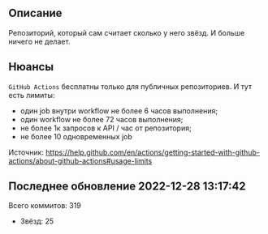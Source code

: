 Описание
---------

Репозиторий, который сам считает сколько у него звёзд. И больше ничего не делает.

Нюансы
------

`GitHub Actions` бесплатны только для публичных репозиториев. И тут есть лимиты:

* один job внутри workflow не более 6 часов выполнения;
* один workflow не более 72 часов выполнения;
* не более 1к запросов к API / час от репозитория;
* не более 10 одновременных job

Источник: https://help.github.com/en/actions/getting-started-with-github-actions/about-github-actions#usage-limits

## Последнее обновление 2022-12-28 13:17:42

Всего коммитов: 319

* Звёзд: 25
